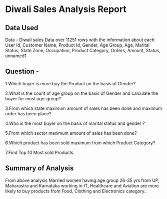 # Diwali Sales Analysis Report

## Data Used
Data - Diwali sales Data over 11251 rows with the information about each User Id, Customer Name, Product Id, Gender, Age Group, Age, Marital Status, State	Zone, Occupation, Product Category, Orders, Amount, Status, unnamed1.

## Question - 
1.Which buyer is more buy the Product on the basis of Gender? 

2.What is the count of age group on the basis of Gender and calculate the buyer for most age-group? 

3.From which state maximum amount of sales has been done and maximum order has been place? 

4.Who is the most buyer on the basis of marital status and gender ? 

5.From which sector maximum amount of sales has been done? 

6.Which product has been sold maximum from which Product Category? 

7.Find Top 10 Most sold Products. 

## Summary of Analysis
From above analysis Married women having age group 26-35 yrs from UP, Maharastra and Karnataka working in IT, Healthcare and Aviation are more likely to buy products from Food, Clothing and Electronics category..


